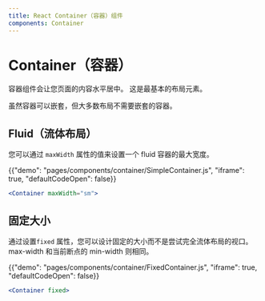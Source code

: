 ```yaml
---
title: React Container（容器）组件
components: Container
---
```


# Container（容器）

<p class="description">容器组件会让您页面的内容水平居中。 这是最基本的布局元素。</p>

虽然容器可以嵌套，但大多数布局不需要嵌套的容器。

## Fluid（流体布局）

您可以通过 `maxWidth` 属性的值来设置一个 fluid 容器的最大宽度。

{{"demo": "pages/components/container/SimpleContainer.js", "iframe": true, "defaultCodeOpen": false}}

```jsx
<Container maxWidth="sm">
```

## 固定大小

通过设置`fixed` 属性，您可以设计固定的大小而不是尝试完全流体布局的视口。 max-width 和当前断点的 min-width 则相同。

{{"demo": "pages/components/container/FixedContainer.js", "iframe": true, "defaultCodeOpen": false}}

```jsx
<Container fixed>
```